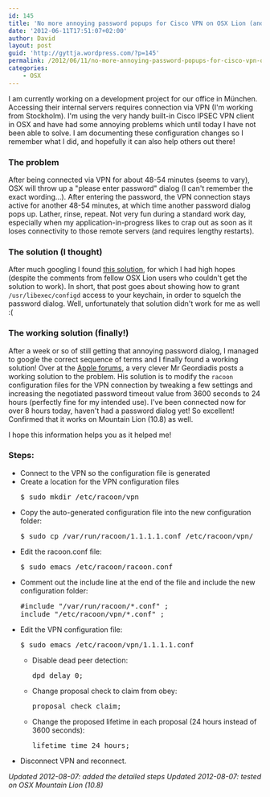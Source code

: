 ```yaml
---
id: 145
title: 'No more annoying password popups for Cisco VPN on OSX Lion (and Mountain Lion)!'
date: '2012-06-11T17:51:07+02:00'
author: David
layout: post
guid: 'http://gyttja.wordpress.com/?p=145'
permalink: /2012/06/11/no-more-annoying-password-popups-for-cisco-vpn-on-osx-lion/
categories:
    - OSX
---
```


I am currently working on a development project for our office in München. Accessing their internal servers requires connection via VPN (I'm working from Stockholm). I'm using the very handy built-in Cisco IPSEC VPN client in OSX and have had some annoying problems which until today I have not been able to solve. I am documenting these configuration changes so I remember what I did, and hopefully it can also help others out there!

<!--more-->

<h3>The problem</h3>
After being connected via VPN for about 48-54 minutes (seems to vary), OSX will throw up a "please enter password" dialog (I can't remember the exact wording...). After entering the password, the VPN connection stays active for another 48-54 minutes, at which time another password dialog pops up. Lather, rinse, repeat. Not very fun during a standard work day, especially when my application-in-progress likes to crap out as soon as it loses connectivity to those remote servers (and requires lengthy restarts).
<h3>The solution (I thought)</h3>
After much googling I found <a title="Save Password of Cisco VPN in Mac OS X 10.6" href="http://simon.heimlicher.com/articles/2011/03/17/cisco-vpn" target="_blank">this solution</a>, for which I had high hopes (despite the comments from fellow OSX Lion users who couldn't get the solution to work). In short, that post goes about showing how to grant <code>/usr/libexec/configd</code> access to your keychain, in order to squelch the password dialog. Well, unfortunately that solution didn't work for me as well :(
<h3>The working solution (finally!)</h3>
After a week or so of still getting that annoying password dialog, I managed to google the correct sequence of terms and I finally found a working solution! Over at the <a title="Built-in IPsec VPN randomly drops to Cisco VPN server" href="https://discussions.apple.com/message/18164765#18164765" target="_blank">Apple forums</a>, a very clever Mr Geordiadis posts a working solution to the problem. His solution is to modify the <code>racoon</code> configuration files for the VPN connection by tweaking a few settings and increasing the negotiated password timeout value from 3600 seconds to 24 hours (perfectly fine for my intended use). I've been connected now for over 8 hours today, haven't had a password dialog yet! So excellent! Confirmed that it works on Mountain Lion (10.8) as well.

I hope this information helps you as it helped me!

<h3>Steps:</h3>
<ul>
<li>Connect to the VPN so the configuration file is generated</li>
<li>
Create a location for the VPN configuration files
<pre language="bash">
$ sudo mkdir /etc/racoon/vpn
</pre>
</li>
<li>
Copy the auto-generated configuration file into the new configuration folder:
<pre language="bash">
$ sudo cp /var/run/racoon/1.1.1.1.conf /etc/racoon/vpn/
</pre>
</li>
<li>
Edit the racoon.conf file:
<pre language="bash">
$ sudo emacs /etc/racoon/racoon.conf
</pre>
</li>
<li>
Comment out the include line at the end of the file and include the new configuration folder:
<pre language="bash">
#include &quot;/var/run/racoon/*.conf&quot; ;
include &quot;/etc/racoon/vpn/*.conf&quot; ;
</pre>
</li>
<li>
Edit the VPN configuration file:
<pre language="bash">
$ sudo emacs /etc/racoon/vpn/1.1.1.1.conf
</pre>
<ul>
<li>
Disable dead peer detection:
<pre language="bash">
dpd_delay 0;
</pre>
</li>
<li>
Change proposal check to claim from obey:
<pre language="bash">
proposal_check claim;
</pre>
</li>
<li>
Change the proposed lifetime in each proposal (24 hours instead of 3600 seconds):
<pre language="bash">
lifetime time 24 hours;
</pre>
</li>
</ul>
</li>
<li>
Disconnect VPN and reconnect.
</li>
</ul>

<em>Updated 2012-08-07: added the detailed steps</em>
<em>Updated 2012-08-07: tested on OSX Mountain Lion (10.8)</em>